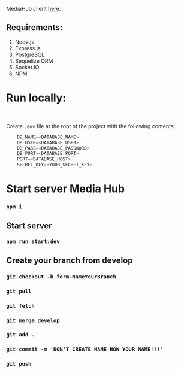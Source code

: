 MediaHub client [here](https://github.com/KolEvg/media-hub-client).

## Requirements:

1. Node.js
2. Express.js
3. PostgreSQL
4. Sequelize ORM
5. Socket.IO
6. NPM

# Run locally:
<br>

Create `.env` file at the root of the project with the following contents:

```javascript
    DB_NAME=<DATABASE_NAME>
    DB_USER=<DATABASE_USER>
    DB_PASS=<DATABASE_PASSWORD>
    DB_PORT=<DATABASE_PORT>
    PORT=<DATABASE_HOST>
    SECRET_KEY=<YOUR_SECRET_KEY>
```
# Start server Media Hub

### `npm i`

## Start server

### `npm run start:dev`
## Create your branch from develop

### `git checkout -b form-NameYourBranch`

### `git pull`
### `git fetch`
### `git merge develop`

### `git add .`
### `git commit -m 'DON'T CREATE NAME HOW YOUR NAME!!!'`
### `git push`
